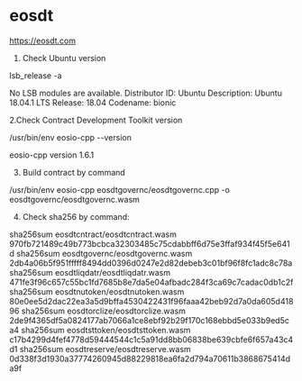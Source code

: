 # eosdt
https://eosdt.com

 1. Check Ubuntu version
 
lsb_release -a

No LSB modules are available.
Distributor ID: Ubuntu
Description:    Ubuntu 18.04.1 LTS
Release:    18.04
Codename:   bionic

2.Check Contract Development Toolkit version

/usr/bin/env eosio-cpp --version

eosio-cpp version 1.6.1

3. Build contract by command

/usr/bin/env eosio-cpp eosdtgovernc/eosdtgovernc.cpp -o eosdtgovernc/eosdtgovernc.wasm

4. Check sha256 by command:

sha256sum eosdtcntract/eosdtcntract.wasm
970fb721489c49b773bcbca32303485c75cdabbff6d75e3ffaf934f45f5e641d
sha256sum eosdtgovernc/eosdtgovernc.wasm
2db4a06b5f951fffff8494dd0396d0247e2d82debeb3c01bf96f8fc1adc8c78a
sha256sum eosdtliqdatr/eosdtliqdatr.wasm
471fe3f96c657c55bc1fd7685b8e7da5e04afbadc284f3ca69c7cadac0db1c2f
sha256sum eosdtnutoken/eosdtnutoken.wasm
80e0ee5d2dac22ea3a5d9bffa4530422431f96faaa42beb92d7a0da605d41896
sha256sum eosdtorclize/eosdtorclize.wasm
2de9f4365df5a0824177ab7066a1ce8ebf92b29f170c168ebbd5e033b9ed5ca4
sha256sum eosdtsttoken/eosdtsttoken.wasm
c17b4299d4fef4778d59444544c1c5a91dd8bb06838be639cbfe6f657a43c4d1
sha256sum eosdtreserve/eosdtreserve.wasm
0d338f3d1930a37774260945d88229818ea6fa2d794a70611b3868675414da9f

